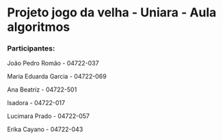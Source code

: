 <h1>Projeto jogo da velha - Uniara - Aula algoritmos</h1>

<h3>Participantes:</h3>
  <p>João Pedro Romão - 04722-037</p>
  <p>Maria Eduarda Garcia - 04722-069</p>
  <p>Ana Beatriz - 04722-501</p>
  <p>Isadora - 04722-017</p>
  <p>Lucimara Prado - 04722-057</p>
  <p>Erika Cayano - 04722-043</p>

